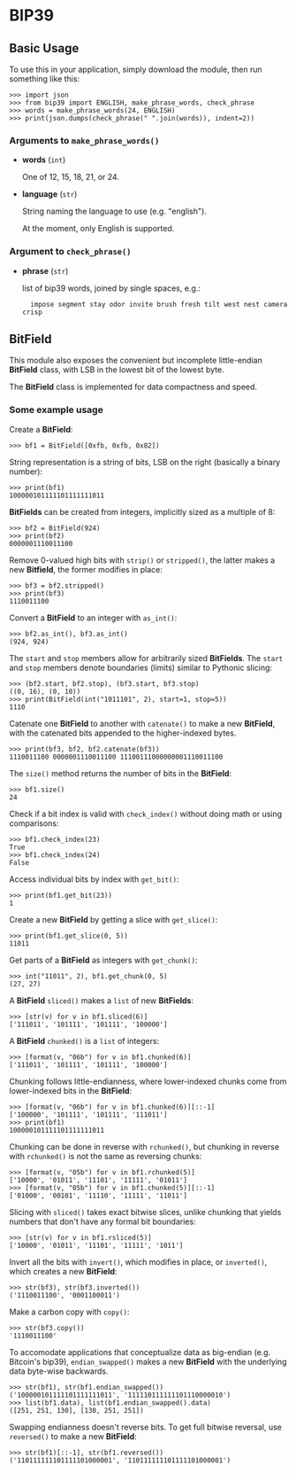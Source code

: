 # BIP39

## Basic Usage

To use this in your application, simply download the module, then run something like this:

    >>> import json
    >>> from bip39 import ENGLISH, make_phrase_words, check_phrase
    >>> words = make_phrase_words(24, ENGLISH)
    >>> print(json.dumps(check_phrase(" ".join(words)), indent=2))

### Arguments to `make_phrase_words()`

- **words** (`int`)

    One of 12, 15, 18, 21, or 24.

- **language** (`str`)

    String naming the language to use (e.g. "english").

    At the moment, only English is supported.

### Argument to `check_phrase()`

- **phrase** (`str`)

    list of bip39 words, joined by single spaces, e.g.:

        impose segment stay odor invite brush fresh tilt west nest camera crisp

## BitField

This module also exposes the convenient but incomplete little-endian **BitField** class, with LSB in the lowest bit of the lowest byte.

The **BitField** class is implemented for data compactness and speed.

### Some example usage

Create a **BitField**:

    >>> bf1 = BitField([0xfb, 0xfb, 0x82])

String representation is a string of bits, LSB on the right (basically a binary number):

    >>> print(bf1)
    100000101111101111111011

**BitFields** can be created from integers, implicitly sized as a multiple of 8:

    >>> bf2 = BitField(924)
    >>> print(bf2)
    0000001110011100

Remove 0-valued high bits with `strip()` or `stripped()`, the latter makes a new **Bitfield**, the former modifies in place:

    >>> bf3 = bf2.stripped()
    >>> print(bf3)
    1110011100

Convert a **BitField** to an integer with `as_int()`:

    >>> bf2.as_int(), bf3.as_int()
    (924, 924)

The `start` and `stop` members allow for arbitrarily sized **BitFields**. The `start` and `stop` members denote boundaries (limits) similar to Pythonic slicing:

    >>> (bf2.start, bf2.stop), (bf3.start, bf3.stop)
    ((0, 16), (0, 10))
    >>> print(BitField(int("1011101", 2), start=1, stop=5))
    1110
    
Catenate one **BitField** to another with `catenate()` to make a new **BitField**, with the catenated bits appended to the higher-indexed bytes.

    >>> print(bf3, bf2, bf2.catenate(bf3))
    1110011100 0000001110011100 11100111000000001110011100

The `size()` method returns the number of bits in the **BitField**:

    >>> bf1.size()
    24

Check if a bit index is valid with `check_index()` without doing math or using comparisons:

    >>> bf1.check_index(23)
    True
    >>> bf1.check_index(24)
    False

Access individual bits by index with `get_bit()`:

    >>> print(bf1.get_bit(23))
    1

Create a new **BitField** by getting a slice with `get_slice()`:

    >>> print(bf1.get_slice(0, 5))
    11011

Get parts of a **BitField** as integers with `get_chunk()`:

    >>> int("11011", 2), bf1.get_chunk(0, 5)
    (27, 27)

A **BitField** `sliced()` makes a `list` of new **BitFields**:

    >>> [str(v) for v in bf1.sliced(6)]
    ['111011', '101111', '101111', '100000']

A **BitField** `chunked()` is a `list` of integers:

    >>> [format(v, "06b") for v in bf1.chunked(6)]
    ['111011', '101111', '101111', '100000']

Chunking follows little-endianness, where lower-indexed chunks come from lower-indexed bits in the **BitField**:

    >>> [format(v, "06b") for v in bf1.chunked(6)][::-1]
    ['100000', '101111', '101111', '111011']
    >>> print(bf1)
    100000101111101111111011

Chunking can be done in reverse with `rchunked()`, but chunking in reverse with `rchunked()` is not the same as reversing chunks:

    >>> [format(v, "05b") for v in bf1.rchunked(5)]
    ['10000', '01011', '11101', '11111', '01011']
    >>> [format(v, "05b") for v in bf1.chunked(5)][::-1]
    ['01000', '00101', '11110', '11111', '11011']

Slicing with `sliced()` takes exact bitwise slices, unlike chunking that yields numbers that don't have any formal bit boundaries:

    >>> [str(v) for v in bf1.rsliced(5)]
    ['10000', '01011', '11101', '11111', '1011']
    

Invert all the bits with `invert()`, which modifies in place, or `inverted()`, which creates a new **BitField**:

    >>> str(bf3), str(bf3.inverted())
    ('1110011100', '0001100011')

Make a carbon copy with `copy()`:

    >>> str(bf3.copy())
    '1110011100'

To accomodate applications that conceptualize data as big-endian (e.g. Bitcoin's bip39), `endian_swapped()` makes a new **BitField** with the underlying data byte-wise backwards.

    >>> str(bf1), str(bf1.endian_swapped())
    ('100000101111101111111011', '111110111111101110000010')
    >>> list(bf1.data), list(bf1.endian_swapped().data)
    ([251, 251, 130], [130, 251, 251])
    
Swapping endianness doesn't reverse bits. To get full bitwise reversal, use `reversed()` to make a new **BitField**:

    >>> str(bf1)[::-1], str(bf1.reversed())
    ('110111111101111101000001', '110111111101111101000001')
